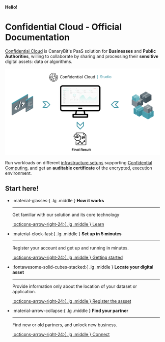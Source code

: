 **Hello!**

# Confidential Cloud - Official Documentation

[Confidential Cloud](http://confidentialcloud.io) is CanaryBit's PaaS solution for **Businesses** and **Public Authorities**, willing to collaborate by sharing and processing their **sensitive** digital assets: data or algorithms.

![Confidential Cloud Solution](./img/confidential-cloud-solution.png)

Run workloads on different [infrastructure setups](infrastructure.md) supporting [Confidential Computing](https://www.canarybit.eu/what-is-confidential-computing-and-why-should-i-care/), and get an **auditable certificate** of the encrypted, execution environment.

## Start here!

<div class="grid cards" markdown>
<!-- https://squidfunk.github.io/mkdocs-material/reference/grids/#using-card-grids !-->

-   :material-glasses:{ .lg .middle } __How it works__

    ---

    Get familiar with our solution and its core technology
        
    [:octicons-arrow-right-24:{ .lg .middle } Learn](https://demo.confidentialcloud.io/signup)

-   :material-clock-fast:{ .lg .middle } __Set up in 5 minutes__

    ---

    Register your account and get up and running in minutes. 
        
    [:octicons-arrow-right-24:{ .lg .middle } Getting started](https://demo.confidentialcloud.io/signup)

-   :fontawesome-solid-cubes-stacked:{ .lg .middle } __Locate your digital asset__

    ---

    Provide information only about the location of your dataset or application.

    [:octicons-arrow-right-24:{ .lg .middle } Register the assset](https://demo.confidentialcloud.io/)

-   :material-arrow-collapse:{ .lg .middle } __Find your partner__

    ---

    Find new or old partners, and unlock new business.

    [:octicons-arrow-right-24:{ .lg .middle } Connect](https://demo.confidentialcloud.io/)

</div>
